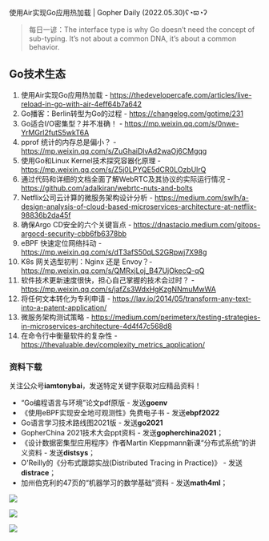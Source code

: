 使用Air实现Go应用热加载 | Gopher Daily (2022.05.30)ʕ◔ϖ◔ʔ

>每日一谚：The interface type is why Go doesn’t need the concept of sub-typing. It’s not about a common DNA, it’s about a common behavior.

## Go技术生态

1. 使用Air实现Go应用热加载 - https://thedevelopercafe.com/articles/live-reload-in-go-with-air-4eff64b7a642
2. Go播客：Berlin转型为Go的过程 - https://changelog.com/gotime/231
3. Go适合I/O密集型？并不准确！ - https://mp.weixin.qq.com/s/0nwe-YrMGrl2futS5wkT6A
4. pprof 统计的内存总是偏小？ - https://mp.weixin.qq.com/s/ZuGhaiDlvAd2waOj6CMgqg
5. 使用Go和Linux Kernel技术探究容器化原理 - https://mp.weixin.qq.com/s/Z5j0LPYQE5dCR0LOzbUlrQ
6. 通过代码和详细的文档全面了解WebRTC及其协议的实际运行情况 -  https://github.com/adalkiran/webrtc-nuts-and-bolts
7. Netflix公司云计算的微服务架构设计分析 - https://medium.com/swlh/a-design-analysis-of-cloud-based-microservices-architecture-at-netflix-98836b2da45f
8. 确保Argo CD安全的六个关键盲点 - https://dnastacio.medium.com/gitops-argocd-security-cbb6fb6378bb
9. eBPF 快速定位网络抖动 - https://mp.weixin.qq.com/s/dT3afS50qLS2GRpwj7X98g
10. K8s 网关选型初判：Nginx 还是 Envoy？-  https://mp.weixin.qq.com/s/QMRxjLoj_B47UjOkecQ-qQ
11. 软件技术更新速度很快，担心自己掌握的技术会过时？ - https://mp.weixin.qq.com/s/jafZs3WdxHgKzgNNmuMwWA
12. 将任何文本转化为专利申请 - https://lav.io/2014/05/transform-any-text-into-a-patent-application/
13. 微服务架构测试策略 - https://medium.com/perimeterx/testing-strategies-in-microservices-architecture-4d4f47c568d8
14. 在命令行中衡量软件的复杂性 - https://thevaluable.dev/complexity_metrics_application/

### 资料下载

关注公众号**iamtonybai**，发送特定关键字获取对应精品资料！

* “Go编程语言与环境”论文pdf原版 - 发送**goenv**
* 《使用eBPF实现安全地可观测性》免费电子书 - 发送**ebpf2022**
* Go语言学习技术路线图2021版 - 发送**go2021**
* GopherChina 2021技术大会ppt资料 - 发送**gopherchina2021**；
* 《设计数据密集型应用程序》作者Martin Kleppmann新课“分布式系统”的讲义资料 - 发送**distsys**；
* O'Reilly的《分布式跟踪实战(Distributed Tracing in Practice)》 - 发送**distrace**；
* 加州伯克利的47页的“机器学习的数学基础”资料 - 发送**math4ml**；

![](https://mmbiz.qpic.cn/mmbiz_png/cH6WzfQ94mb54jsFJZ3Knmz8obUsf3PBShthmdSw5E01TcYmUReGkj0BWpxHak1HlnlzHvLmKax53YSGr7aNlA/0?wx_fmt=png)

![](https://mmbiz.qpic.cn/mmbiz_png/cH6WzfQ94mZsOgPXTXZgWiaE03ib9r9WFJXC6xJCA5Y6VSesOZqlGxYfODibvR7UPGxiaM7SZZNQZkRtggPXEfBdwQ/0?wx_fmt=png)

![](https://mmbiz.qpic.cn/mmbiz_png/cH6WzfQ94mb54jsFJZ3Knmz8obUsf3PBrSoqeMvoWCticN2cpU64fJ0FYQdXJhP7ia7WRh8628uOAsQYeE2NibRRw/0?wx_fmt=png)

